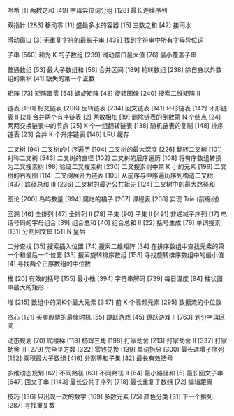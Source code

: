 哈希
[1] 两数之和
[49] 字母异位词分组
[128] 最长连续序列

双指针
[283] 移动零
[11] 盛最多水的容器
[15] 三数之和
[42] 接雨水

滑动窗口
[3] 无重复字符的最长子串
[438] 找到字符串中所有字母异位词

子串
[560] 和为 K 的子数组
[239] 滑动窗口最大值
[76] 最小覆盖子串

普通数组
[53] 最大子数组和
[56] 合并区间
[189] 轮转数组
[238] 除自身以外数组的乘积
[41] 缺失的第一个正数

矩阵
[73] 矩阵置零
[54] 螺旋矩阵
[48] 旋转图像
[240] 搜索二维矩阵 II

链表
[160] 相交链表
[206] 反转链表
[234] 回文链表
[141] 环形链表
[142] 环形链表 II
[21] 合并两个有序链表
[2] 两数相加
[19] 删除链表的倒数第 N 个结点
[24] 两两交换链表中的节点
[25] K 个一组翻转链表
[138] 随机链表的复制
[148] 排序链表
[23] 合并 K 个升序链表
[146] LRU 缓存

二叉树
[94] 二叉树的中序遍历
[104] 二叉树的最大深度
[226] 翻转二叉树
[101] 对称二叉树
[543] 二叉树的直径
[102] 二叉树的层序遍历
[108] 将有序数组转换为二叉搜索树
[98] 验证二叉搜索树
[230] 二叉搜索树中第 K 小的元素
[199] 二叉树的右视图
[114] 二叉树展开为链表
[105] 从前序与中序遍历序列构造二叉树
[437] 路径总和 III
[236] 二叉树的最近公共祖先
[124] 二叉树中的最大路径和

图论
[200] 岛屿数量
[994] 腐烂的橘子
[207] 课程表
[208] 实现 Trie (前缀树)

回溯
[46] 全排列
[47] 全排列 II
[78] 子集
[90] 子集 II
[491] 非递减子序列
[17] 电话号码的字母组合
[39] 组合总和
[40] 组合总和 II
[22] 括号生成
[79] 单词搜索
[131] 分割回文串
[51] N 皇后

二分查找
[35] 搜索插入位置
[74] 搜索二维矩阵
[34] 在排序数组中查找元素的第一个和最后一个位置
[33] 搜索旋转排序数组
[153] 寻找旋转排序数组中的最小值
[4] 寻找两个正序数组的中位数

栈
[20] 有效的括号
[155] 最小栈
[394] 字符串解码
[739] 每日温度
[84] 柱状图中最大的矩形

堆
[215] 数组中的第K个最大元素
[347] 前 K 个高频元素
[295] 数据流的中位数

贪心
[121] 买卖股票的最佳时机
[55] 跳跃游戏
[45] 跳跃游戏 II
[763] 划分字母区间

动态规划
[70] 爬楼梯
[118] 杨辉三角
[198] 打家劫舍
[213] 打家劫舍 II
[337] 打家劫舍 III
[279] 完全平方数
[322] 零钱兑换
[139] 单词拆分
[300] 最长递增子序列
[152] 乘积最大子数组
[416] 分割等和子集
[32] 最长有效括号

多维动态规划
[62] 不同路径
[63] 不同路径 II
[64] 最小路径和
[5] 最长回文子串
[647] 回文子串
[1143] 最长公共子序列
[718] 最长重复子数组
[72] 编辑距离

技巧
[136] 只出现一次的数字
[169] 多数元素
[75] 颜色分类
[31] 下一个排列
[287] 寻找重复数